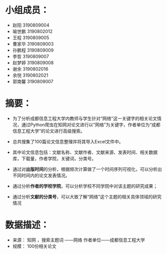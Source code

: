 # 小组成员：  
- 赵阳 3190809004
- 喻世鹏 3190802012
- 王程 3190809005
- 曹家华 3190809003
- 孙鹏程 3190809009
- 李哲 3190809007
- 赵梦婷 3190809008
- 谢余 3190802016
- 余悦 3190802021
- 郭南馨 3190809007


# 摘要：
- 为了分析成都信息工程大学内教师与学生针对“网络”这一关键字的相关论文情况，通过Python爬虫在知网对论文进行以“网络”为关键字，作者单位为“成都信息工程大学”的论文进行高级搜索。
- 总共搜集了100篇论文信息整理并将其导入Excel文件中。
- 其中论文信息包括：文献名称、文献作者、文献来源、发表时间、相关数据库，下载量，作者学院，关键词，分类号。

- 通过对**出版时间**的分析，根据频次计算做了一个时间序列可视化，可以分析出不同时间内的论文发表情况。
- 通过分析**作者的学校学院**，可以分析学校不同学院中对该主题的研究成果；
- 通过分析**文献的分类号**，可以大致了解“网络”这个主题的相关具体领域的研究情况  

# 数据描述：
- 来源：
知网 ，搜索主题词 ——网络  作者单位——成都信息工程大学
- 规模：
100份相关论文



